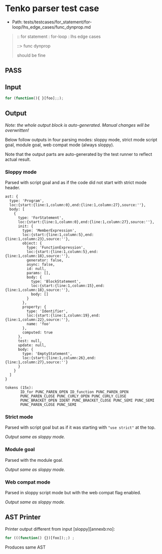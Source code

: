 # Tenko parser test case

- Path: tests/testcases/for_statement/for-loop/lhs_edge_cases/func_dynprop.md

> :: for statement : for-loop : lhs edge cases
>
> ::> func dynprop
>
> should be fine

## PASS

## Input

`````js
for (function(){ }[foo];;);
`````

## Output

_Note: the whole output block is auto-generated. Manual changes will be overwritten!_

Below follow outputs in four parsing modes: sloppy mode, strict mode script goal, module goal, web compat mode (always sloppy).

Note that the output parts are auto-generated by the test runner to reflect actual result.

### Sloppy mode

Parsed with script goal and as if the code did not start with strict mode header.

`````
ast: {
  type: 'Program',
  loc:{start:{line:1,column:0},end:{line:1,column:27},source:''},
  body: [
    {
      type: 'ForStatement',
      loc:{start:{line:1,column:0},end:{line:1,column:27},source:''},
      init: {
        type: 'MemberExpression',
        loc:{start:{line:1,column:5},end:{line:1,column:23},source:''},
        object: {
          type: 'FunctionExpression',
          loc:{start:{line:1,column:5},end:{line:1,column:18},source:''},
          generator: false,
          async: false,
          id: null,
          params: [],
          body: {
            type: 'BlockStatement',
            loc:{start:{line:1,column:15},end:{line:1,column:18},source:''},
            body: []
          }
        },
        property: {
          type: 'Identifier',
          loc:{start:{line:1,column:19},end:{line:1,column:22},source:''},
          name: 'foo'
        },
        computed: true
      },
      test: null,
      update: null,
      body: {
        type: 'EmptyStatement',
        loc:{start:{line:1,column:26},end:{line:1,column:27},source:''}
      }
    }
  ]
}

tokens (15x):
       ID_for PUNC_PAREN_OPEN ID_function PUNC_PAREN_OPEN
       PUNC_PAREN_CLOSE PUNC_CURLY_OPEN PUNC_CURLY_CLOSE
       PUNC_BRACKET_OPEN IDENT PUNC_BRACKET_CLOSE PUNC_SEMI PUNC_SEMI
       PUNC_PAREN_CLOSE PUNC_SEMI
`````

### Strict mode

Parsed with script goal but as if it was starting with `"use strict"` at the top.

_Output same as sloppy mode._

### Module goal

Parsed with the module goal.

_Output same as sloppy mode._

### Web compat mode

Parsed in sloppy script mode but with the web compat flag enabled.

_Output same as sloppy mode._

## AST Printer

Printer output different from input [sloppy][annexb:no]:

````js
for (((function() {})[foo]);;) ;
````

Produces same AST
